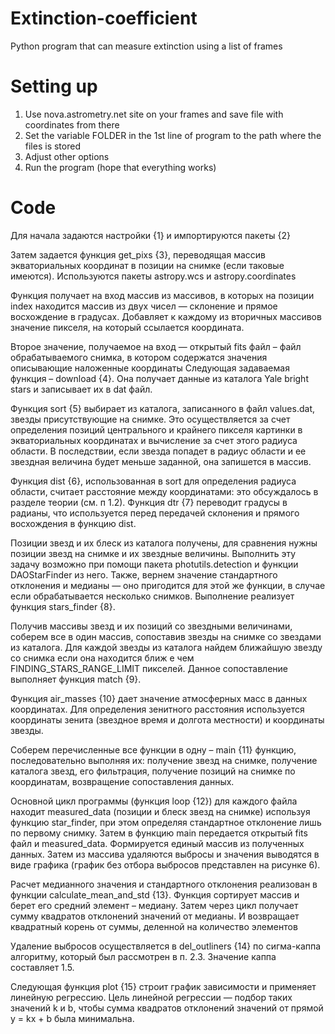 # Extinction-coefficient
Python program that can measure extinction using a list of frames
# Setting up
1) Use nova.astrometry.net site on your frames and save file with coordinates from there
2) Set the variable FOLDER in the 1st line of program to the path where the files is stored
3) Adjust other options
4) Run the program (hope that everything works)
# Code
Для начала задаются настройки {1} и импортируются пакеты {2}

Затем задается функция get_pixs {3}, переводящая массив экваториальных координат в позиции на снимке (если таковые имеются). Используются пакеты astropy.wcs и astropy.coordinates

Функция получает на вход массив из массивов, в которых на позиции index находится массив из двух чисел — склонение и прямое восхождение в градусах. Добавляет к каждому из вторичных массивов значение пикселя, на который ссылается координата.

Второе значение, получаемое на вход — открытый fits файл – файл обрабатываемого снимка, в котором содержатся значения описывающие наложенные координаты
Следующая задаваемая функция – download {4}. Она получает данные из каталога Yale bright stars и записывает их в dat файл.

Функция sort {5} выбирает из каталога, записанного в файл values.dat, звезды присутствующие на снимке. Это осуществляется за счет определения позиций центрального и крайнего пикселя картинки в экваториальных координатах и вычисление за счет этого радиуса области. В последствии, если звезда попадет в радиус области и ее звездная величина будет меньше заданной, она запишется в массив.

Функция dist {6}, использованная в sort для определения радиуса области, считает расстояние между координатами: это обсуждалось в разделе теории (см. п 1.2). Функция dtr {7} переводит градусы в радианы, что используется перед передачей склонения и прямого восхождения в функцию dist.

Позиции звезд и их блеск из каталога получены, для сравнения нужны позиции звезд на снимке и их звездные величины. Выполнить эту задачу возможно при помощи пакета photutils.detection и функции DAOStarFinder из него. Также, вернем значение стандартного отклонения и медианы — оно пригодится для этой же функции, в случае если обрабатывается несколько снимков. Выполнение реализует функция stars_finder {8}.

Получив массивы звезд и их позиций со звездными величинами, соберем все в один массив, сопоставив звезды на снимке со звездами из каталога. Для каждой звезды из каталога найдем ближайшую звезду со снимка если она находится ближ	е чем  FINDING_STARS_RANGE_LIMIT пикселей. Данное сопоставление выполняет функция match {9}. 

Функция air_masses {10} дает значение атмосферных масс в данных координатах. Для определения зенитного расстояния используется координаты зенита (звездное время и долгота местности) и координаты звезды.

Соберем перечисленные все функции в одну – main {11} функцию, последовательно выполняя их: получение звезд на снимке, получение каталога звезд, его фильтрация, получение позиций на снимке по координатам, возвращение сопоставления данных.

Основной цикл программы (функция loop {12}) для каждого файла находит measured_data (позиции и блеск звезд на снимке) используя функцию star_finder, при этом определяя стандартное отклонение лишь по первому снимку. Затем в функцию main передается открытый fits файл и measured_data. Формируется единый массив из полученных данных. Затем из массива удаляются выбросы и значения выводятся в виде графика (график без отбора выбросов представлен на рисунке 6).

Расчет медианного значения и стандартного отклонения реализован в функции calculate_mean_and_std {13}. Функция сортирует массив и берет его средний элемент – медиану. Затем через цикл получает сумму квадратов отклонений значений от медианы. И возвращает квадратный корень от суммы, деленной на количество элементов 

Удаление выбросов осуществляется в del_outliners {14} по сигма-каппа алгоритму, который был рассмотрен в п. 2.3. Значение каппа составляет 1.5.

Следующая функция plot {15} строит график зависимости и применяет линейную регрессию. Цель линейной регрессии — подбор таких значений k и b, чтобы сумма квадратов отклонений значений от прямой y = kx + b была минимальна. 

